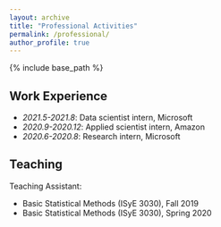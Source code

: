 ```yaml
---
layout: archive
title: "Professional Activities"
permalink: /professional/
author_profile: true
---
```


{% include base_path %}

## Work Experience
* *2021.5-2021.8*: Data scientist intern, Microsoft
* *2020.9-2020.12*: Applied scientist intern, Amazon
* *2020.6-2020.8*: Research intern, Microsoft

## Teaching
Teaching Assistant:
* Basic Statistical Methods (ISyE 3030), Fall 2019
* Basic Statistical Methods (ISyE 3030), Spring 2020